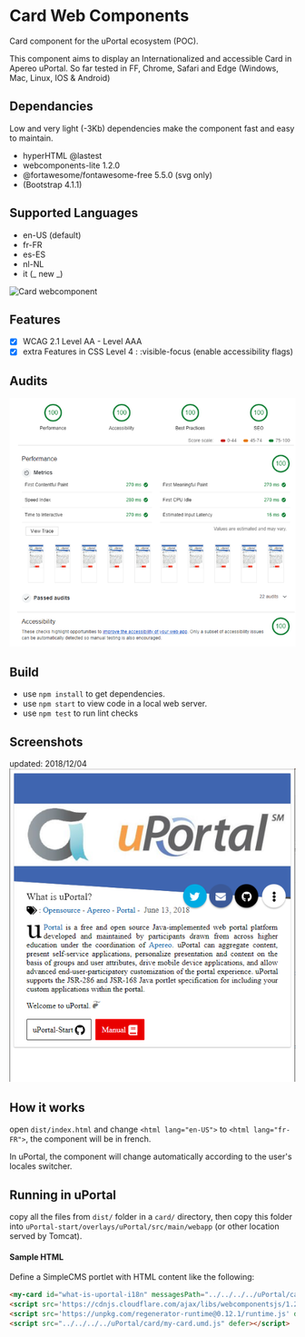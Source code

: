 # Card Web Components

Card component for the uPortal ecosystem (POC).

This component aims to display an Internationalized and accessible Card in Apereo uPortal.
So far tested in FF, Chrome, Safari and Edge (Windows, Mac, Linux, IOS & Android)

## Dependancies

Low and very light (-3Kb) dependencies make the component fast and easy to maintain.

- hyperHTML @lastest
- webcomponents-lite 1.2.0
- @fortawesome/fontawesome-free 5.5.0 (svg only)
- (Bootstrap 4.1.1)

## Supported Languages

- en-US (default)
- fr-FR
- es-ES
- nl-NL
- it (_ new _)

![Card webcomponent](static/assets/2018-12-08_15-15-58.gif "uPortal card in en-US, fr-FR, es-ES, it, nl-NL")

## Features

- [x] WCAG 2.1 Level AA - Level AAA
- [x] extra Features in CSS Level 4 : :visible-focus (enable accessibility flags)

## Audits

![Card webcomponent Audit](static/assets/metrics_2018-12-09.png "Audit in Chrome devtool: Performance:100/100 - Accessibility: 100/100 - Best Practices:100/100 - SEO: 100/100")

## Build

- use `npm install` to get dependencies.
- use `npm start` to view code in a local web server.
- use `npm test` to run lint checks

## Screenshots

updated: 2018/12/04
![Card webcomponent](static/assets/cardwebcomponent_2.png "card in en-US")

## How it works

open `dist/index.html` and change `<html lang="en-US">` to `<html lang="fr-FR">`, the component will be in french.

In uPortal, the component will change automatically according to the user's locales switcher.

## Running in uPortal

copy all the files from `dist/` folder in a `card/` directory, then copy this folder into
`uPortal-start/overlays/uPortal/src/main/webapp` (or other location served by Tomcat).

#### Sample HTML

Define a SimpleCMS portlet with HTML content like the following:

```HTML
<my-card id="what-is-uportal-i18n" messagesPath="../../../../uPortal/card/" cssPath="../../../../uPortal/card/css"></my-card>
<script src='https://cdnjs.cloudflare.com/ajax/libs/webcomponentsjs/1.2.0/webcomponents-lite.js' defer></script>
<script src='https://unpkg.com/regenerator-runtime@0.12.1/runtime.js' defer></script>
<script src="../../../../uPortal/card/my-card.umd.js" defer></script>
```
